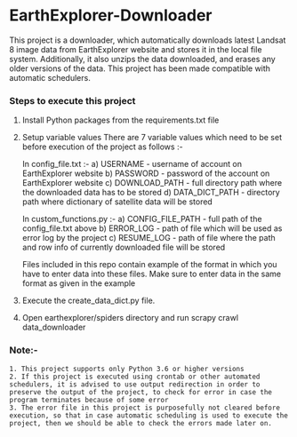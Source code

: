 # EarthExplorer-Downloader
This project is a downloader, which automatically downloads latest Landsat 8 image data from EarthExplorer website and stores it in the local file system. Additionally, it also unzips the data downloaded, and erases any older versions of the data. This project has been made compatible with automatic schedulers.

### Steps to execute this project
1. Install Python packages from the requirements.txt file
2. Setup variable values
   There are 7 variable values which need to be set before execution of the project as follows :-
   
   In config_file.txt :-
   a) USERNAME - username of account on EarthExplorer website
   b) PASSWORD - password of the account on EarthExplorer website
   c) DOWNLOAD_PATH - full directory path where the downloaded data has to be stored
   d) DATA_DICT_PATH - directory path where dictionary of satellite data will be stored
   
   In custom_functions.py :-
   a) CONFIG_FILE_PATH - full path of the config_file.txt above
   b) ERROR_LOG - path of file which will be used as error log by the project
   c) RESUME_LOG - path of file where the path and row info of currently downloaded file will be stored
   
   Files included in this repo contain example of the format in which you have to enter data into these files. Make sure to enter data in the same format as given in the example
   
3. Execute the create_data_dict.py file.
4. Open earthexplorer/spiders directory and run scrapy crawl data_downloader

### Note:- 
    1. This project supports only Python 3.6 or higher versions
    2. If this project is executed using crontab or other automated schedulers, it is advised to use output redirection in order to preserve the output of the project, to check for error in case the program terminates because of some error
    3. The error file in this project is purposefully not cleared before execution, so that in case automatic scheduling is used to execute the project, then we should be able to check the errors made later on.
